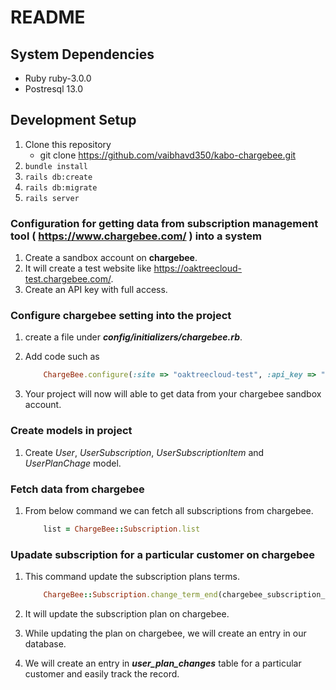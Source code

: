 # README

## System Dependencies
- Ruby ruby-3.0.0
- Postresql 13.0

## Development Setup
1. Clone this repository
	 - git clone https://github.com/vaibhavd350/kabo-chargebee.git
2. `bundle install`
3. `rails db:create` 
4. `rails db:migrate`
5. `rails server`

### Configuration for getting data from subscription management tool (​ https://www.chargebee.com/​ ) into a system

1. Create a sandbox account on **chargebee**.
2. It will create a test website like https://oaktreecloud-test.chargebee.com/.
3. Create an API key with full access. 

### Configure chargebee setting into the project 

1. create a file under ***config/initializers/chargebee.rb***.
2. Add code such as 
	```ruby
		ChargeBee.configure(:site => "oaktreecloud-test", :api_key => "test_XXXXXXXXXXXXXXXXXXXXXXX")
	```

3. Your project will now will able to get data from your chargebee sandbox account.

### Create models in project
1. Create *User*, *UserSubscription*, *UserSubscriptionItem* and *UserPlanChage* model. 

### Fetch data from chargebee
1. From below command we can fetch all subscriptions from chargebee. 

	```ruby
		list = ChargeBee::Subscription.list
	```
### Upadate subscription for a particular customer on chargebee

1. This command update the subscription plans terms.

	```ruby
		ChargeBee::Subscription.change_term_end(chargebee_subscription_id,{ :term_ends_at => date })
	```

1. It will update the subscription plan on chargebee. 
2. While updating the plan on chargebee, we will create an entry in our database. 
2. We will create an entry in ***user_plan_changes*** table for a particular customer and easily track the record. 

